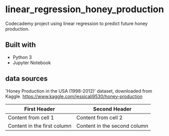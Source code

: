 # linear_regression_honey_production
Codecademy project using linear regression to predict future honey production.

## Built with
* Python 3
* Jupyter Notebook

## data sources
'Honey Production in the USA (1998-2012)' dataset, downloaded from Kaggle.
https://www.kaggle.com/jessicali9530/honey-production

First Header | Second Header
------------ | -------------
Content from cell 1 | Content from cell 2
Content in the first column | Content in the second column
